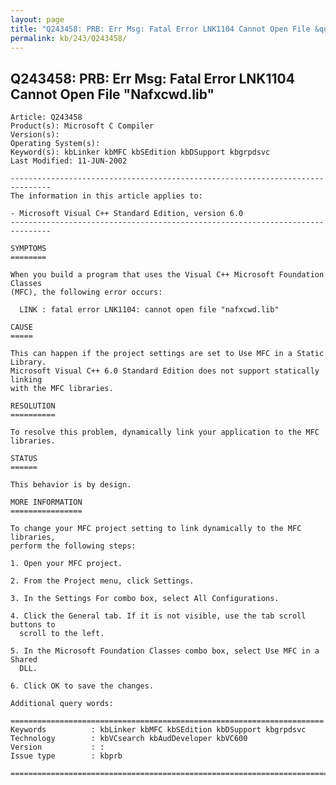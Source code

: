 ```yaml
---
layout: page
title: "Q243458: PRB: Err Msg: Fatal Error LNK1104 Cannot Open File &quot;Nafxcwd.lib&quot;"
permalink: kb/243/Q243458/
---
```


## Q243458: PRB: Err Msg: Fatal Error LNK1104 Cannot Open File &quot;Nafxcwd.lib&quot;

	Article: Q243458
	Product(s): Microsoft C Compiler
	Version(s): 
	Operating System(s): 
	Keyword(s): kbLinker kbMFC kbSEdition kbDSupport kbgrpdsvc
	Last Modified: 11-JUN-2002
	
	-------------------------------------------------------------------------------
	The information in this article applies to:
	
	- Microsoft Visual C++ Standard Edition, version 6.0 
	-------------------------------------------------------------------------------
	
	SYMPTOMS
	========
	
	When you build a program that uses the Visual C++ Microsoft Foundation Classes
	(MFC), the following error occurs:
	
	  LINK : fatal error LNK1104: cannot open file "nafxcwd.lib"
	
	CAUSE
	=====
	
	This can happen if the project settings are set to Use MFC in a Static Library.
	Microsoft Visual C++ 6.0 Standard Edition does not support statically linking
	with the MFC libraries.
	
	RESOLUTION
	==========
	
	To resolve this problem, dynamically link your application to the MFC libraries.
	
	STATUS
	======
	
	This behavior is by design.
	
	MORE INFORMATION
	================
	
	To change your MFC project setting to link dynamically to the MFC libraries,
	perform the following steps:
	
	1. Open your MFC project.
	
	2. From the Project menu, click Settings.
	
	3. In the Settings For combo box, select All Configurations.
	
	4. Click the General tab. If it is not visible, use the tab scroll buttons to
	  scroll to the left.
	
	5. In the Microsoft Foundation Classes combo box, select Use MFC in a Shared
	  DLL.
	
	6. Click OK to save the changes.
	
	Additional query words:
	
	======================================================================
	Keywords          : kbLinker kbMFC kbSEdition kbDSupport kbgrpdsvc 
	Technology        : kbVCsearch kbAudDeveloper kbVC600
	Version           : :
	Issue type        : kbprb
	
	=============================================================================
	
